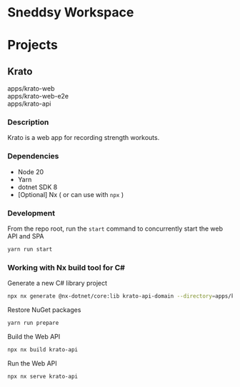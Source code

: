 # Sneddsy Workspace

# Projects
## Krato
apps/krato-web  
apps/krato-web-e2e  
apps/krato-api  

### Description
Krato is a web app for recording strength workouts.

### Dependencies
- Node 20
- Yarn
- dotnet SDK 8
- [Optional] Nx ( or can use with `npx` )

### Development
From the repo root, run the `start` command to concurrently start the web API and SPA
```bash
yarn run start
```

### Working with Nx build tool for C#

Generate a new C# library project
```bash
npx nx generate @nx-dotnet/core:lib krato-api-domain --directory=apps/krato-api --language=C# --template=classlib
```

Restore NuGet packages
```bash
yarn run prepare
```

Build the Web API
```bash
npx nx build krato-api
```

Run the Web API
```bash
npx nx serve krato-api
```
